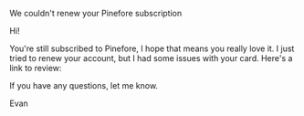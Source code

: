 We couldn't renew your Pinefore subscription

Hi!

You're still subscribed to Pinefore, I hope that means you really love it. I just tried to renew your account, but I had some issues with your card. Here's a link to review:

If you have any questions, let me know.

Evan
